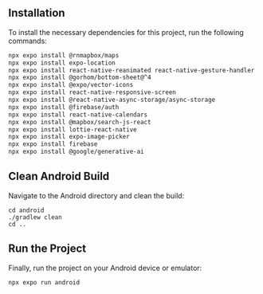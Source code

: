 ## Installation

To install the necessary dependencies for this project, run the following commands:

```bash
npx expo install @rnmapbox/maps
npx expo install expo-location
npx expo install react-native-reanimated react-native-gesture-handler
npx expo install @gorhom/bottom-sheet@^4
npx expo install @expo/vector-icons
npx expo install react-native-responsive-screen
npx expo install @react-native-async-storage/async-storage
npx expo install @firebase/auth
npx expo install react-native-calendars
npx expo install @mapbox/search-js-react
npx expo install lottie-react-native
npx expo install expo-image-picker
npx expo install firebase
npx expo install @google/generative-ai
```


## Clean Android Build
Navigate to the Android directory and clean the build:

```
cd android
./gradlew clean
cd ..

```


## Run the Project
Finally, run the project on your Android device or emulator:
```
npx expo run android

```
